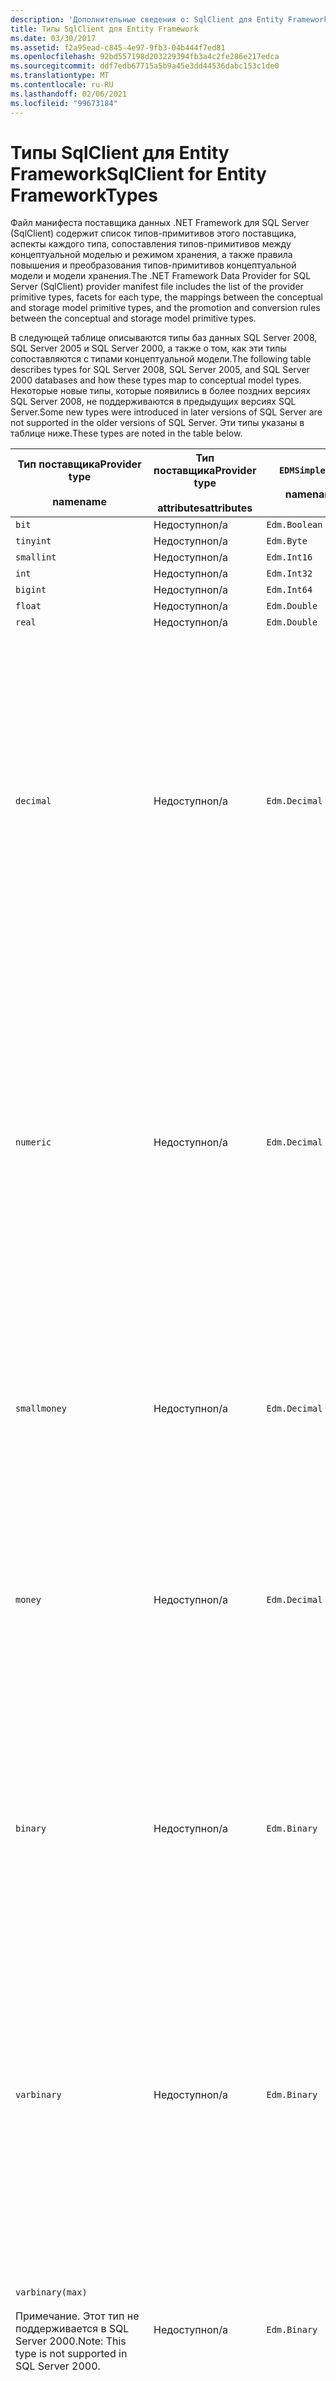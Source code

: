 ```yaml
---
description: 'Дополнительные сведения о: SqlClient для Entity Framework'
title: Типы SqlClient для Entity Framework
ms.date: 03/30/2017
ms.assetid: f2a95ead-c845-4e97-9fb3-04b444f7ed81
ms.openlocfilehash: 92bd557198d203229394fb3a4c2fe286e217edca
ms.sourcegitcommit: ddf7edb67715a5b9a45e3dd44536dabc153c1de0
ms.translationtype: MT
ms.contentlocale: ru-RU
ms.lasthandoff: 02/06/2021
ms.locfileid: "99673184"
---
```

# <a name="sqlclient-for-entity-frameworktypes"></a><span data-ttu-id="4adfe-103">Типы SqlClient для Entity Framework</span><span class="sxs-lookup"><span data-stu-id="4adfe-103">SqlClient for Entity FrameworkTypes</span></span>

<span data-ttu-id="4adfe-104">Файл манифеста поставщика данных .NET Framework для SQL Server (SqlClient) содержит список типов-примитивов этого поставщика, аспекты каждого типа, сопоставления типов-примитивов между концептуальной моделью и режимом хранения, а также правила повышения и преобразования типов-примитивов концептуальной модели и модели хранения.</span><span class="sxs-lookup"><span data-stu-id="4adfe-104">The .NET Framework Data Provider for SQL Server (SqlClient) provider manifest file includes the list of the provider primitive types, facets for each type, the mappings between the conceptual and storage model primitive types, and the promotion and conversion rules between the conceptual and storage model primitive types.</span></span>  
  
 <span data-ttu-id="4adfe-105">В следующей таблице описываются типы баз данных SQL Server 2008, SQL Server 2005 и SQL Server 2000, а также о том, как эти типы сопоставляются с типами концептуальной модели.</span><span class="sxs-lookup"><span data-stu-id="4adfe-105">The following table describes types for SQL Server 2008, SQL Server 2005, and SQL Server 2000 databases and how these types map to conceptual model types.</span></span> <span data-ttu-id="4adfe-106">Некоторые новые типы, которые появились в более поздних версиях SQL Server 2008, не поддерживаются в предыдущих версиях SQL Server.</span><span class="sxs-lookup"><span data-stu-id="4adfe-106">Some new types were introduced in later versions of SQL Server are not supported in the older versions of SQL Server.</span></span> <span data-ttu-id="4adfe-107">Эти типы указаны в таблице ниже.</span><span class="sxs-lookup"><span data-stu-id="4adfe-107">These types are noted in the table below.</span></span>  
  
|<span data-ttu-id="4adfe-108">Тип поставщика</span><span class="sxs-lookup"><span data-stu-id="4adfe-108">Provider type</span></span><br /><br /> <span data-ttu-id="4adfe-109">name</span><span class="sxs-lookup"><span data-stu-id="4adfe-109">name</span></span>|<span data-ttu-id="4adfe-110">Тип поставщика</span><span class="sxs-lookup"><span data-stu-id="4adfe-110">Provider type</span></span><br /><br /> <span data-ttu-id="4adfe-111">attributes</span><span class="sxs-lookup"><span data-stu-id="4adfe-111">attributes</span></span>|`EDMSimpleType`<br /><br /> <span data-ttu-id="4adfe-112">name</span><span class="sxs-lookup"><span data-stu-id="4adfe-112">name</span></span>|<span data-ttu-id="4adfe-113">Аспекты</span><span class="sxs-lookup"><span data-stu-id="4adfe-113">Facets</span></span>|  
|----------------------------|----------------------------------|------------------------------|------------|  
|`bit`|<span data-ttu-id="4adfe-114">Недоступно</span><span class="sxs-lookup"><span data-stu-id="4adfe-114">n/a</span></span>|`Edm.Boolean`|<span data-ttu-id="4adfe-115">Недоступно</span><span class="sxs-lookup"><span data-stu-id="4adfe-115">n/a</span></span>|  
|`tinyint`|<span data-ttu-id="4adfe-116">Недоступно</span><span class="sxs-lookup"><span data-stu-id="4adfe-116">n/a</span></span>|`Edm.Byte`|<span data-ttu-id="4adfe-117">Недоступно</span><span class="sxs-lookup"><span data-stu-id="4adfe-117">n/a</span></span>|  
|`smallint`|<span data-ttu-id="4adfe-118">Недоступно</span><span class="sxs-lookup"><span data-stu-id="4adfe-118">n/a</span></span>|`Edm.Int16`|<span data-ttu-id="4adfe-119">Недоступно</span><span class="sxs-lookup"><span data-stu-id="4adfe-119">n/a</span></span>|  
|`int`|<span data-ttu-id="4adfe-120">Недоступно</span><span class="sxs-lookup"><span data-stu-id="4adfe-120">n/a</span></span>|`Edm.Int32`|<span data-ttu-id="4adfe-121">Недоступно</span><span class="sxs-lookup"><span data-stu-id="4adfe-121">n/a</span></span>|  
|`bigint`|<span data-ttu-id="4adfe-122">Недоступно</span><span class="sxs-lookup"><span data-stu-id="4adfe-122">n/a</span></span>|`Edm.Int64`|<span data-ttu-id="4adfe-123">Недоступно</span><span class="sxs-lookup"><span data-stu-id="4adfe-123">n/a</span></span>|  
|`float`|<span data-ttu-id="4adfe-124">Недоступно</span><span class="sxs-lookup"><span data-stu-id="4adfe-124">n/a</span></span>|`Edm.Double`|<span data-ttu-id="4adfe-125">Недоступно</span><span class="sxs-lookup"><span data-stu-id="4adfe-125">n/a</span></span>|  
|`real`|<span data-ttu-id="4adfe-126">Недоступно</span><span class="sxs-lookup"><span data-stu-id="4adfe-126">n/a</span></span>|`Edm.Double`|<span data-ttu-id="4adfe-127">Недоступно</span><span class="sxs-lookup"><span data-stu-id="4adfe-127">n/a</span></span>|  
|`decimal`|<span data-ttu-id="4adfe-128">Недоступно</span><span class="sxs-lookup"><span data-stu-id="4adfe-128">n/a</span></span>|`Edm.Decimal`|<span data-ttu-id="4adfe-129">Обеспечивают</span><span class="sxs-lookup"><span data-stu-id="4adfe-129">Precision:</span></span><br /><br /> <span data-ttu-id="4adfe-130">— Минимум: 1</span><span class="sxs-lookup"><span data-stu-id="4adfe-130">- Minimum: 1</span></span><br /><br /> <span data-ttu-id="4adfe-131">— Максимум: 38</span><span class="sxs-lookup"><span data-stu-id="4adfe-131">- Maximum: 38</span></span><br /><br /> <span data-ttu-id="4adfe-132">-По умолчанию: 18</span><span class="sxs-lookup"><span data-stu-id="4adfe-132">- Default: 18</span></span><br /><br /> <span data-ttu-id="4adfe-133">-Constant: false</span><span class="sxs-lookup"><span data-stu-id="4adfe-133">- Constant: False</span></span><br /><br /> <span data-ttu-id="4adfe-134">Масштаб</span><span class="sxs-lookup"><span data-stu-id="4adfe-134">Scale:</span></span><br /><br /> <span data-ttu-id="4adfe-135">— Минимум: 0</span><span class="sxs-lookup"><span data-stu-id="4adfe-135">- Minimum: 0</span></span><br /><br /> <span data-ttu-id="4adfe-136">— Максимум: 38</span><span class="sxs-lookup"><span data-stu-id="4adfe-136">- Maximum: 38</span></span><br /><br /> <span data-ttu-id="4adfe-137">-По умолчанию: 0</span><span class="sxs-lookup"><span data-stu-id="4adfe-137">- Default: 0</span></span><br /><br /> <span data-ttu-id="4adfe-138">-Constant: false</span><span class="sxs-lookup"><span data-stu-id="4adfe-138">- Constant: False</span></span>|  
|`numeric`|<span data-ttu-id="4adfe-139">Недоступно</span><span class="sxs-lookup"><span data-stu-id="4adfe-139">n/a</span></span>|`Edm.Decimal`|<span data-ttu-id="4adfe-140">Обеспечивают</span><span class="sxs-lookup"><span data-stu-id="4adfe-140">Precision:</span></span><br /><br /> <span data-ttu-id="4adfe-141">— Минимум: 1</span><span class="sxs-lookup"><span data-stu-id="4adfe-141">- Minimum: 1</span></span><br /><br /> <span data-ttu-id="4adfe-142">— Максимум: 38</span><span class="sxs-lookup"><span data-stu-id="4adfe-142">- Maximum: 38</span></span><br /><br /> <span data-ttu-id="4adfe-143">-По умолчанию: 18</span><span class="sxs-lookup"><span data-stu-id="4adfe-143">- Default: 18</span></span><br /><br /> <span data-ttu-id="4adfe-144">-Constant: false</span><span class="sxs-lookup"><span data-stu-id="4adfe-144">- Constant: False</span></span><br /><br /> <span data-ttu-id="4adfe-145">Масштаб</span><span class="sxs-lookup"><span data-stu-id="4adfe-145">Scale:</span></span><br /><br /> <span data-ttu-id="4adfe-146">— Минимум: 0</span><span class="sxs-lookup"><span data-stu-id="4adfe-146">- Minimum: 0</span></span><br /><br /> <span data-ttu-id="4adfe-147">— Максимум: 38</span><span class="sxs-lookup"><span data-stu-id="4adfe-147">- Maximum: 38</span></span><br /><br /> <span data-ttu-id="4adfe-148">-По умолчанию: 0</span><span class="sxs-lookup"><span data-stu-id="4adfe-148">- Default: 0</span></span><br /><br /> <span data-ttu-id="4adfe-149">-Constant: false</span><span class="sxs-lookup"><span data-stu-id="4adfe-149">- Constant: False</span></span>|  
|`smallmoney`|<span data-ttu-id="4adfe-150">Недоступно</span><span class="sxs-lookup"><span data-stu-id="4adfe-150">n/a</span></span>|`Edm.Decimal`|<span data-ttu-id="4adfe-151">Обеспечивают</span><span class="sxs-lookup"><span data-stu-id="4adfe-151">Precision:</span></span><br /><br /> <span data-ttu-id="4adfe-152">-По умолчанию: 10</span><span class="sxs-lookup"><span data-stu-id="4adfe-152">- Default: 10</span></span><br /><br /> <span data-ttu-id="4adfe-153">-Constant: true</span><span class="sxs-lookup"><span data-stu-id="4adfe-153">- Constant: True</span></span><br /><br /> <span data-ttu-id="4adfe-154">Масштаб</span><span class="sxs-lookup"><span data-stu-id="4adfe-154">Scale:</span></span><br /><br /> <span data-ttu-id="4adfe-155">-По умолчанию: 4</span><span class="sxs-lookup"><span data-stu-id="4adfe-155">- Default: 4</span></span><br /><br /> <span data-ttu-id="4adfe-156">-Constant: true</span><span class="sxs-lookup"><span data-stu-id="4adfe-156">- Constant: True</span></span>|  
|`money`|<span data-ttu-id="4adfe-157">Недоступно</span><span class="sxs-lookup"><span data-stu-id="4adfe-157">n/a</span></span>|`Edm.Decimal`|<span data-ttu-id="4adfe-158">Обеспечивают</span><span class="sxs-lookup"><span data-stu-id="4adfe-158">Precision:</span></span><br /><br /> <span data-ttu-id="4adfe-159">-По умолчанию: 19</span><span class="sxs-lookup"><span data-stu-id="4adfe-159">- Default: 19</span></span><br /><br /> <span data-ttu-id="4adfe-160">-Constant: true</span><span class="sxs-lookup"><span data-stu-id="4adfe-160">- Constant: True</span></span><br /><br /> <span data-ttu-id="4adfe-161">Масштаб</span><span class="sxs-lookup"><span data-stu-id="4adfe-161">Scale:</span></span><br /><br /> <span data-ttu-id="4adfe-162">-По умолчанию: 4</span><span class="sxs-lookup"><span data-stu-id="4adfe-162">- Default: 4</span></span><br /><br /> <span data-ttu-id="4adfe-163">-Constant: true</span><span class="sxs-lookup"><span data-stu-id="4adfe-163">- Constant: True</span></span>|  
|`binary`|<span data-ttu-id="4adfe-164">Недоступно</span><span class="sxs-lookup"><span data-stu-id="4adfe-164">n/a</span></span>|`Edm.Binary`|<span data-ttu-id="4adfe-165">MaxLength</span><span class="sxs-lookup"><span data-stu-id="4adfe-165">MaxLength:</span></span><br /><br /> <span data-ttu-id="4adfe-166">— Минимум: 1</span><span class="sxs-lookup"><span data-stu-id="4adfe-166">- Minimum: 1</span></span><br /><br /> <span data-ttu-id="4adfe-167">— Максимум: 8000</span><span class="sxs-lookup"><span data-stu-id="4adfe-167">- Maximum: 8000</span></span><br /><br /> <span data-ttu-id="4adfe-168">-По умолчанию: 8000</span><span class="sxs-lookup"><span data-stu-id="4adfe-168">- Default: 8000</span></span><br /><br /> <span data-ttu-id="4adfe-169">-Constant: false</span><span class="sxs-lookup"><span data-stu-id="4adfe-169">- Constant: False</span></span><br /><br /> <span data-ttu-id="4adfe-170">FixedLength</span><span class="sxs-lookup"><span data-stu-id="4adfe-170">FixedLength:</span></span><br /><br /> <span data-ttu-id="4adfe-171">-По умолчанию: true</span><span class="sxs-lookup"><span data-stu-id="4adfe-171">- Default: True</span></span><br /><br /> <span data-ttu-id="4adfe-172">-Constant: true</span><span class="sxs-lookup"><span data-stu-id="4adfe-172">- Constant: True</span></span>|  
|`varbinary`|<span data-ttu-id="4adfe-173">Недоступно</span><span class="sxs-lookup"><span data-stu-id="4adfe-173">n/a</span></span>|`Edm.Binary`|<span data-ttu-id="4adfe-174">MaxLength</span><span class="sxs-lookup"><span data-stu-id="4adfe-174">MaxLength:</span></span><br /><br /> <span data-ttu-id="4adfe-175">— Минимум: 1</span><span class="sxs-lookup"><span data-stu-id="4adfe-175">- Minimum: 1</span></span><br /><br /> <span data-ttu-id="4adfe-176">— Максимум: 8000</span><span class="sxs-lookup"><span data-stu-id="4adfe-176">- Maximum: 8000</span></span><br /><br /> <span data-ttu-id="4adfe-177">-По умолчанию: 8000</span><span class="sxs-lookup"><span data-stu-id="4adfe-177">- Default: 8000</span></span><br /><br /> <span data-ttu-id="4adfe-178">-Constant: false</span><span class="sxs-lookup"><span data-stu-id="4adfe-178">- Constant: False</span></span><br /><br /> <span data-ttu-id="4adfe-179">FixedLength</span><span class="sxs-lookup"><span data-stu-id="4adfe-179">FixedLength:</span></span><br /><br /> <span data-ttu-id="4adfe-180">-По умолчанию: false</span><span class="sxs-lookup"><span data-stu-id="4adfe-180">- Default: False</span></span><br /><br /> <span data-ttu-id="4adfe-181">-Constant: true</span><span class="sxs-lookup"><span data-stu-id="4adfe-181">- Constant: True</span></span>|  
|`varbinary(max)`<br /><br /> <span data-ttu-id="4adfe-182">Примечание. Этот тип не поддерживается в SQL Server 2000.</span><span class="sxs-lookup"><span data-stu-id="4adfe-182">Note: This type is not supported in SQL Server 2000.</span></span>|<span data-ttu-id="4adfe-183">Недоступно</span><span class="sxs-lookup"><span data-stu-id="4adfe-183">n/a</span></span>|`Edm.Binary`|<span data-ttu-id="4adfe-184">MaxLength</span><span class="sxs-lookup"><span data-stu-id="4adfe-184">MaxLength:</span></span><br /><br /> <span data-ttu-id="4adfe-185">-По умолчанию: 214748364780</span><span class="sxs-lookup"><span data-stu-id="4adfe-185">- Default: 214748364780</span></span><br /><br /> <span data-ttu-id="4adfe-186">-Constant: true</span><span class="sxs-lookup"><span data-stu-id="4adfe-186">- Constant: True</span></span><br /><br /> <span data-ttu-id="4adfe-187">FixedLength</span><span class="sxs-lookup"><span data-stu-id="4adfe-187">FixedLength:</span></span><br /><br /> <span data-ttu-id="4adfe-188">-По умолчанию: false</span><span class="sxs-lookup"><span data-stu-id="4adfe-188">- Default: False</span></span><br /><br /> <span data-ttu-id="4adfe-189">-Constant: true</span><span class="sxs-lookup"><span data-stu-id="4adfe-189">- Constant: True</span></span>|  
|`image`|<span data-ttu-id="4adfe-190">Недоступно</span><span class="sxs-lookup"><span data-stu-id="4adfe-190">n/a</span></span>|`Edm.Binary`|<span data-ttu-id="4adfe-191">MaxLength</span><span class="sxs-lookup"><span data-stu-id="4adfe-191">MaxLength:</span></span><br /><br /> <span data-ttu-id="4adfe-192">-По умолчанию: 2147483647</span><span class="sxs-lookup"><span data-stu-id="4adfe-192">- Default: 2147483647</span></span><br /><br /> <span data-ttu-id="4adfe-193">-Constant: true</span><span class="sxs-lookup"><span data-stu-id="4adfe-193">- Constant: True</span></span><br /><br /> <span data-ttu-id="4adfe-194">FixedLength</span><span class="sxs-lookup"><span data-stu-id="4adfe-194">FixedLength:</span></span><br /><br /> <span data-ttu-id="4adfe-195">-По умолчанию: false</span><span class="sxs-lookup"><span data-stu-id="4adfe-195">- Default: False</span></span><br /><br /> <span data-ttu-id="4adfe-196">-Constant: true</span><span class="sxs-lookup"><span data-stu-id="4adfe-196">- Constant: True</span></span>|  
|`timestamp`|<span data-ttu-id="4adfe-197">Недоступно</span><span class="sxs-lookup"><span data-stu-id="4adfe-197">n/a</span></span>|`Edm.Binary`|<span data-ttu-id="4adfe-198">MaxLength</span><span class="sxs-lookup"><span data-stu-id="4adfe-198">MaxLength:</span></span><br /><br /> <span data-ttu-id="4adfe-199">-По умолчанию: 8</span><span class="sxs-lookup"><span data-stu-id="4adfe-199">- Default: 8</span></span><br /><br /> <span data-ttu-id="4adfe-200">-Constant: true</span><span class="sxs-lookup"><span data-stu-id="4adfe-200">- Constant: True</span></span><br /><br /> <span data-ttu-id="4adfe-201">FixedLength</span><span class="sxs-lookup"><span data-stu-id="4adfe-201">FixedLength:</span></span><br /><br /> <span data-ttu-id="4adfe-202">-По умолчанию: true</span><span class="sxs-lookup"><span data-stu-id="4adfe-202">- Default: True</span></span><br /><br /> <span data-ttu-id="4adfe-203">-Constant: true</span><span class="sxs-lookup"><span data-stu-id="4adfe-203">- Constant: True</span></span>|  
|`rowversion`|<span data-ttu-id="4adfe-204">Недоступно</span><span class="sxs-lookup"><span data-stu-id="4adfe-204">n/a</span></span>|`Edm.Binary`|<span data-ttu-id="4adfe-205">MaxLength</span><span class="sxs-lookup"><span data-stu-id="4adfe-205">MaxLength:</span></span><br /><br /> <span data-ttu-id="4adfe-206">-По умолчанию: 8</span><span class="sxs-lookup"><span data-stu-id="4adfe-206">- Default: 8</span></span><br /><br /> <span data-ttu-id="4adfe-207">-Constant: true</span><span class="sxs-lookup"><span data-stu-id="4adfe-207">- Constant: True</span></span><br /><br /> <span data-ttu-id="4adfe-208">FixedLength</span><span class="sxs-lookup"><span data-stu-id="4adfe-208">FixedLength:</span></span><br /><br /> <span data-ttu-id="4adfe-209">-По умолчанию: true</span><span class="sxs-lookup"><span data-stu-id="4adfe-209">- Default: True</span></span><br /><br /> <span data-ttu-id="4adfe-210">-Constant: true</span><span class="sxs-lookup"><span data-stu-id="4adfe-210">- Constant: True</span></span>|  
|`smalldatetime`|<span data-ttu-id="4adfe-211">Недоступно</span><span class="sxs-lookup"><span data-stu-id="4adfe-211">n/a</span></span>|`Edm.DateTime`|<span data-ttu-id="4adfe-212">Обеспечивают</span><span class="sxs-lookup"><span data-stu-id="4adfe-212">Precision:</span></span><br /><br /> <span data-ttu-id="4adfe-213">-По умолчанию: 0</span><span class="sxs-lookup"><span data-stu-id="4adfe-213">- Default: 0</span></span><br /><br /> <span data-ttu-id="4adfe-214">-Constant: true</span><span class="sxs-lookup"><span data-stu-id="4adfe-214">- Constant: True</span></span>|  
|`datetime`|<span data-ttu-id="4adfe-215">Недоступно</span><span class="sxs-lookup"><span data-stu-id="4adfe-215">n/a</span></span>|`Edm.DateTime`|<span data-ttu-id="4adfe-216">Обеспечивают</span><span class="sxs-lookup"><span data-stu-id="4adfe-216">Precision:</span></span><br /><br /> <span data-ttu-id="4adfe-217">-По умолчанию: 3</span><span class="sxs-lookup"><span data-stu-id="4adfe-217">- Default: 3</span></span><br /><br /> <span data-ttu-id="4adfe-218">-Constant: true</span><span class="sxs-lookup"><span data-stu-id="4adfe-218">- Constant: True</span></span>|  
|`date`<br /><br /> <span data-ttu-id="4adfe-219">Примечание. Этот тип не поддерживается в SQL Server 2005 и SQL Server 2000.</span><span class="sxs-lookup"><span data-stu-id="4adfe-219">Note: This type is not supported in SQL Server 2005 and SQL Server 2000.</span></span>|<span data-ttu-id="4adfe-220">Недоступно</span><span class="sxs-lookup"><span data-stu-id="4adfe-220">n/a</span></span>|`Edm.DateTime`|<span data-ttu-id="4adfe-221">Обеспечивают</span><span class="sxs-lookup"><span data-stu-id="4adfe-221">Precision:</span></span><br /><br /> <span data-ttu-id="4adfe-222">-По умолчанию: 0</span><span class="sxs-lookup"><span data-stu-id="4adfe-222">- Default: 0</span></span><br /><br /> <span data-ttu-id="4adfe-223">-Constant: false</span><span class="sxs-lookup"><span data-stu-id="4adfe-223">- Constant: False</span></span>|  
|`time`<br /><br /> <span data-ttu-id="4adfe-224">Примечание. Этот тип не поддерживается в SQL Server 2005 и SQL Server 2000.</span><span class="sxs-lookup"><span data-stu-id="4adfe-224">Note: This type is not supported in SQL Server 2005 and SQL Server 2000.</span></span>|<span data-ttu-id="4adfe-225">Недоступно</span><span class="sxs-lookup"><span data-stu-id="4adfe-225">n/a</span></span>|`Edm.Time`|<span data-ttu-id="4adfe-226">Обеспечивают</span><span class="sxs-lookup"><span data-stu-id="4adfe-226">Precision:</span></span><br /><br /> <span data-ttu-id="4adfe-227">-По умолчанию: 7</span><span class="sxs-lookup"><span data-stu-id="4adfe-227">- Default: 7</span></span><br /><br /> <span data-ttu-id="4adfe-228">-Constant: false</span><span class="sxs-lookup"><span data-stu-id="4adfe-228">- Constant: False</span></span>|  
|`datetime2`<br /><br /> <span data-ttu-id="4adfe-229">Примечание. Этот тип не поддерживается в SQL Server 2005 и SQL Server 2000.</span><span class="sxs-lookup"><span data-stu-id="4adfe-229">Note: This type is not supported in SQL Server 2005 and SQL Server 2000.</span></span>|<span data-ttu-id="4adfe-230">Недоступно</span><span class="sxs-lookup"><span data-stu-id="4adfe-230">n/a</span></span>|`Edm.DateTime`|<span data-ttu-id="4adfe-231">Обеспечивают</span><span class="sxs-lookup"><span data-stu-id="4adfe-231">Precision:</span></span><br /><br /> <span data-ttu-id="4adfe-232">-По умолчанию: 7</span><span class="sxs-lookup"><span data-stu-id="4adfe-232">- Default: 7</span></span><br /><br /> <span data-ttu-id="4adfe-233">-Constant: false</span><span class="sxs-lookup"><span data-stu-id="4adfe-233">- Constant: False</span></span>|  
|`datetimeoffset`<br /><br /> <span data-ttu-id="4adfe-234">Примечание. Этот тип не поддерживается в SQL Server 2005 и SQL Server 2000.</span><span class="sxs-lookup"><span data-stu-id="4adfe-234">Note: This type is not supported in SQL Server 2005 and SQL Server 2000.</span></span>|<span data-ttu-id="4adfe-235">Недоступно</span><span class="sxs-lookup"><span data-stu-id="4adfe-235">n/a</span></span>|`Edm.DateTimeOffset`|<span data-ttu-id="4adfe-236">Обеспечивают</span><span class="sxs-lookup"><span data-stu-id="4adfe-236">Precision:</span></span><br /><br /> <span data-ttu-id="4adfe-237">-По умолчанию: 7</span><span class="sxs-lookup"><span data-stu-id="4adfe-237">- Default: 7</span></span><br /><br /> <span data-ttu-id="4adfe-238">-Constant: false</span><span class="sxs-lookup"><span data-stu-id="4adfe-238">- Constant: False</span></span>|  
|`nvarchar`<br /><br /> <span data-ttu-id="4adfe-239">Примечание. Этот тип не поддерживается в SQL Server 2000.</span><span class="sxs-lookup"><span data-stu-id="4adfe-239">Note: This type is not supported in SQL Server 2000.</span></span>|<span data-ttu-id="4adfe-240">Недоступно</span><span class="sxs-lookup"><span data-stu-id="4adfe-240">n/a</span></span>|`Edm.String`|<span data-ttu-id="4adfe-241">MaxLength</span><span class="sxs-lookup"><span data-stu-id="4adfe-241">MaxLength:</span></span><br /><br /> <span data-ttu-id="4adfe-242">— Минимум: 1</span><span class="sxs-lookup"><span data-stu-id="4adfe-242">- Minimum: 1</span></span><br /><br /> <span data-ttu-id="4adfe-243">— Максимум: 4000</span><span class="sxs-lookup"><span data-stu-id="4adfe-243">- Maximum: 4000</span></span><br /><br /> <span data-ttu-id="4adfe-244">-По умолчанию: 4000</span><span class="sxs-lookup"><span data-stu-id="4adfe-244">- Default: 4000</span></span><br /><br /> <span data-ttu-id="4adfe-245">-Constant: false</span><span class="sxs-lookup"><span data-stu-id="4adfe-245">- Constant: False</span></span><br /><br /> <span data-ttu-id="4adfe-246">Юникод:</span><span class="sxs-lookup"><span data-stu-id="4adfe-246">Unicode:</span></span><br /><br /> <span data-ttu-id="4adfe-247">-По умолчанию: true</span><span class="sxs-lookup"><span data-stu-id="4adfe-247">- Default: True</span></span><br /><br /> <span data-ttu-id="4adfe-248">-Constant: true</span><span class="sxs-lookup"><span data-stu-id="4adfe-248">- Constant: True</span></span><br /><br /> <span data-ttu-id="4adfe-249">FixedLength</span><span class="sxs-lookup"><span data-stu-id="4adfe-249">FixedLength:</span></span><br /><br /> <span data-ttu-id="4adfe-250">-По умолчанию: false</span><span class="sxs-lookup"><span data-stu-id="4adfe-250">- Default: False</span></span><br /><br /> <span data-ttu-id="4adfe-251">-Constant: true</span><span class="sxs-lookup"><span data-stu-id="4adfe-251">- Constant: True</span></span>|  
|`varchar`<br /><br /> <span data-ttu-id="4adfe-252">Примечание. Этот тип не поддерживается в SQL Server 2000.</span><span class="sxs-lookup"><span data-stu-id="4adfe-252">Note: This type is not supported in SQL Server 2000.</span></span>|<span data-ttu-id="4adfe-253">Недоступно</span><span class="sxs-lookup"><span data-stu-id="4adfe-253">n/a</span></span>|`Edm.String`|<span data-ttu-id="4adfe-254">MaxLength</span><span class="sxs-lookup"><span data-stu-id="4adfe-254">MaxLength:</span></span><br /><br /> <span data-ttu-id="4adfe-255">— Минимум: 1</span><span class="sxs-lookup"><span data-stu-id="4adfe-255">- Minimum: 1</span></span><br /><br /> <span data-ttu-id="4adfe-256">— Максимум: 8000</span><span class="sxs-lookup"><span data-stu-id="4adfe-256">- Maximum: 8000</span></span><br /><br /> <span data-ttu-id="4adfe-257">-По умолчанию: 8000</span><span class="sxs-lookup"><span data-stu-id="4adfe-257">- Default: 8000</span></span><br /><br /> <span data-ttu-id="4adfe-258">-Constant: false</span><span class="sxs-lookup"><span data-stu-id="4adfe-258">- Constant: False</span></span><br /><br /> <span data-ttu-id="4adfe-259">Юникод:</span><span class="sxs-lookup"><span data-stu-id="4adfe-259">Unicode:</span></span><br /><br /> <span data-ttu-id="4adfe-260">-По умолчанию: false</span><span class="sxs-lookup"><span data-stu-id="4adfe-260">- Default: False</span></span><br /><br /> <span data-ttu-id="4adfe-261">-Constant: true</span><span class="sxs-lookup"><span data-stu-id="4adfe-261">- Constant: True</span></span><br /><br /> <span data-ttu-id="4adfe-262">FixedLength</span><span class="sxs-lookup"><span data-stu-id="4adfe-262">FixedLength:</span></span><br /><br /> <span data-ttu-id="4adfe-263">-По умолчанию: false</span><span class="sxs-lookup"><span data-stu-id="4adfe-263">- Default: False</span></span><br /><br /> <span data-ttu-id="4adfe-264">-Constant: true</span><span class="sxs-lookup"><span data-stu-id="4adfe-264">- Constant: True</span></span>|  
|`char`|<span data-ttu-id="4adfe-265">Недоступно</span><span class="sxs-lookup"><span data-stu-id="4adfe-265">n/a</span></span>|`Edm.String`|<span data-ttu-id="4adfe-266">MaxLength</span><span class="sxs-lookup"><span data-stu-id="4adfe-266">MaxLength:</span></span><br /><br /> <span data-ttu-id="4adfe-267">— Минимум: 1</span><span class="sxs-lookup"><span data-stu-id="4adfe-267">- Minimum: 1</span></span><br /><br /> <span data-ttu-id="4adfe-268">— Максимум: 8000</span><span class="sxs-lookup"><span data-stu-id="4adfe-268">- Maximum: 8000</span></span><br /><br /> <span data-ttu-id="4adfe-269">-По умолчанию: 8000</span><span class="sxs-lookup"><span data-stu-id="4adfe-269">- Default: 8000</span></span><br /><br /> <span data-ttu-id="4adfe-270">-Constant: false</span><span class="sxs-lookup"><span data-stu-id="4adfe-270">- Constant: False</span></span><br /><br /> <span data-ttu-id="4adfe-271">Юникод:</span><span class="sxs-lookup"><span data-stu-id="4adfe-271">Unicode:</span></span><br /><br /> <span data-ttu-id="4adfe-272">-По умолчанию: false</span><span class="sxs-lookup"><span data-stu-id="4adfe-272">- Default: False</span></span><br /><br /> <span data-ttu-id="4adfe-273">-Constant: true</span><span class="sxs-lookup"><span data-stu-id="4adfe-273">- Constant: True</span></span><br /><br /> <span data-ttu-id="4adfe-274">FixedLength</span><span class="sxs-lookup"><span data-stu-id="4adfe-274">FixedLength:</span></span><br /><br /> <span data-ttu-id="4adfe-275">-По умолчанию: true</span><span class="sxs-lookup"><span data-stu-id="4adfe-275">- Default: True</span></span><br /><br /> <span data-ttu-id="4adfe-276">-Constant: true</span><span class="sxs-lookup"><span data-stu-id="4adfe-276">- Constant: True</span></span>|  
|`nchar`|<span data-ttu-id="4adfe-277">Недоступно</span><span class="sxs-lookup"><span data-stu-id="4adfe-277">n/a</span></span>|`Edm.String`|<span data-ttu-id="4adfe-278">MaxLength</span><span class="sxs-lookup"><span data-stu-id="4adfe-278">MaxLength:</span></span><br /><br /> <span data-ttu-id="4adfe-279">— Минимум: 1</span><span class="sxs-lookup"><span data-stu-id="4adfe-279">- Minimum: 1</span></span><br /><br /> <span data-ttu-id="4adfe-280">— Максимум: 4000</span><span class="sxs-lookup"><span data-stu-id="4adfe-280">- Maximum: 4000</span></span><br /><br /> <span data-ttu-id="4adfe-281">-По умолчанию: 4000</span><span class="sxs-lookup"><span data-stu-id="4adfe-281">- Default: 4000</span></span><br /><br /> <span data-ttu-id="4adfe-282">-Constant: false</span><span class="sxs-lookup"><span data-stu-id="4adfe-282">- Constant: False</span></span><br /><br /> <span data-ttu-id="4adfe-283">Юникод:</span><span class="sxs-lookup"><span data-stu-id="4adfe-283">Unicode:</span></span><br /><br /> <span data-ttu-id="4adfe-284">-По умолчанию: true</span><span class="sxs-lookup"><span data-stu-id="4adfe-284">- Default: True</span></span><br /><br /> <span data-ttu-id="4adfe-285">-Constant: true</span><span class="sxs-lookup"><span data-stu-id="4adfe-285">- Constant: True</span></span><br /><br /> <span data-ttu-id="4adfe-286">FixedLength</span><span class="sxs-lookup"><span data-stu-id="4adfe-286">FixedLength:</span></span><br /><br /> <span data-ttu-id="4adfe-287">-По умолчанию: true</span><span class="sxs-lookup"><span data-stu-id="4adfe-287">- Default: True</span></span><br /><br /> <span data-ttu-id="4adfe-288">-Constant: true</span><span class="sxs-lookup"><span data-stu-id="4adfe-288">- Constant: True</span></span>|  
|<span data-ttu-id="4adfe-289">`varchar`(`max`)</span><span class="sxs-lookup"><span data-stu-id="4adfe-289">`varchar`(`max`)</span></span>|<span data-ttu-id="4adfe-290">Недоступно</span><span class="sxs-lookup"><span data-stu-id="4adfe-290">n/a</span></span>|`Edm.String`|<span data-ttu-id="4adfe-291">MaxLength</span><span class="sxs-lookup"><span data-stu-id="4adfe-291">MaxLength:</span></span><br /><br /> <span data-ttu-id="4adfe-292">-По умолчанию: 2147483647</span><span class="sxs-lookup"><span data-stu-id="4adfe-292">- Default: 2147483647</span></span><br /><br /> <span data-ttu-id="4adfe-293">-Constant: true</span><span class="sxs-lookup"><span data-stu-id="4adfe-293">- Constant: True</span></span><br /><br /> <span data-ttu-id="4adfe-294">Юникод:</span><span class="sxs-lookup"><span data-stu-id="4adfe-294">Unicode:</span></span><br /><br /> <span data-ttu-id="4adfe-295">-По умолчанию: false</span><span class="sxs-lookup"><span data-stu-id="4adfe-295">- Default: False</span></span><br /><br /> <span data-ttu-id="4adfe-296">-Constant: true</span><span class="sxs-lookup"><span data-stu-id="4adfe-296">- Constant: True</span></span><br /><br /> <span data-ttu-id="4adfe-297">FixedLength</span><span class="sxs-lookup"><span data-stu-id="4adfe-297">FixedLength:</span></span><br /><br /> <span data-ttu-id="4adfe-298">-По умолчанию: false</span><span class="sxs-lookup"><span data-stu-id="4adfe-298">- Default: False</span></span><br /><br /> <span data-ttu-id="4adfe-299">-Constant: true</span><span class="sxs-lookup"><span data-stu-id="4adfe-299">- Constant: True</span></span>|  
|<span data-ttu-id="4adfe-300">`nvarchar`(`max`)</span><span class="sxs-lookup"><span data-stu-id="4adfe-300">`nvarchar`(`max`)</span></span>|<span data-ttu-id="4adfe-301">Недоступно</span><span class="sxs-lookup"><span data-stu-id="4adfe-301">n/a</span></span>|`Edm.String`|<span data-ttu-id="4adfe-302">MaxLength</span><span class="sxs-lookup"><span data-stu-id="4adfe-302">MaxLength:</span></span><br /><br /> <span data-ttu-id="4adfe-303">-По умолчанию: 1073741823</span><span class="sxs-lookup"><span data-stu-id="4adfe-303">- Default: 1073741823</span></span><br /><br /> <span data-ttu-id="4adfe-304">-Constant: true</span><span class="sxs-lookup"><span data-stu-id="4adfe-304">- Constant: True</span></span><br /><br /> <span data-ttu-id="4adfe-305">Юникод:</span><span class="sxs-lookup"><span data-stu-id="4adfe-305">Unicode:</span></span><br /><br /> <span data-ttu-id="4adfe-306">-По умолчанию: true</span><span class="sxs-lookup"><span data-stu-id="4adfe-306">- Default: True</span></span><br /><br /> <span data-ttu-id="4adfe-307">-Constant: true</span><span class="sxs-lookup"><span data-stu-id="4adfe-307">- Constant: True</span></span><br /><br /> <span data-ttu-id="4adfe-308">FixedLength</span><span class="sxs-lookup"><span data-stu-id="4adfe-308">FixedLength:</span></span><br /><br /> <span data-ttu-id="4adfe-309">-По умолчанию: false</span><span class="sxs-lookup"><span data-stu-id="4adfe-309">- Default: False</span></span><br /><br /> <span data-ttu-id="4adfe-310">-Constant: true</span><span class="sxs-lookup"><span data-stu-id="4adfe-310">- Constant: True</span></span>|  
|`ntext`|<span data-ttu-id="4adfe-311">Равное сравнимое: false</span><span class="sxs-lookup"><span data-stu-id="4adfe-311">Equal comparable: False</span></span><br /><br /> <span data-ttu-id="4adfe-312">Сравниваемые порядок: false</span><span class="sxs-lookup"><span data-stu-id="4adfe-312">Order comparable: False</span></span>|`Edm.String`|<span data-ttu-id="4adfe-313">MaxLength</span><span class="sxs-lookup"><span data-stu-id="4adfe-313">MaxLength:</span></span><br /><br /> <span data-ttu-id="4adfe-314">-По умолчанию: 1073741823</span><span class="sxs-lookup"><span data-stu-id="4adfe-314">- Default: 1073741823</span></span><br /><br /> <span data-ttu-id="4adfe-315">-Constant: true</span><span class="sxs-lookup"><span data-stu-id="4adfe-315">- Constant: True</span></span><br /><br /> <span data-ttu-id="4adfe-316">Юникод:</span><span class="sxs-lookup"><span data-stu-id="4adfe-316">Unicode:</span></span><br /><br /> <span data-ttu-id="4adfe-317">-По умолчанию: false</span><span class="sxs-lookup"><span data-stu-id="4adfe-317">- Default: False</span></span><br /><br /> <span data-ttu-id="4adfe-318">-Constant: true</span><span class="sxs-lookup"><span data-stu-id="4adfe-318">- Constant: True</span></span><br /><br /> <span data-ttu-id="4adfe-319">FixedLength</span><span class="sxs-lookup"><span data-stu-id="4adfe-319">FixedLength:</span></span><br /><br /> <span data-ttu-id="4adfe-320">-По умолчанию: false</span><span class="sxs-lookup"><span data-stu-id="4adfe-320">- Default: False</span></span><br /><br /> <span data-ttu-id="4adfe-321">-Constant: true</span><span class="sxs-lookup"><span data-stu-id="4adfe-321">- Constant: True</span></span>|  
|`text`|<span data-ttu-id="4adfe-322">Равное сравнимое: false</span><span class="sxs-lookup"><span data-stu-id="4adfe-322">Equal comparable: False</span></span><br /><br /> <span data-ttu-id="4adfe-323">Сравниваемые порядок: false</span><span class="sxs-lookup"><span data-stu-id="4adfe-323">Order comparable: False</span></span>|`Edm.String`|<span data-ttu-id="4adfe-324">MaxLength</span><span class="sxs-lookup"><span data-stu-id="4adfe-324">MaxLength:</span></span><br /><br /> <span data-ttu-id="4adfe-325">-По умолчанию: 2147483647</span><span class="sxs-lookup"><span data-stu-id="4adfe-325">- Default: 2147483647</span></span><br /><br /> <span data-ttu-id="4adfe-326">-Constant: true</span><span class="sxs-lookup"><span data-stu-id="4adfe-326">- Constant: True</span></span><br /><br /> <span data-ttu-id="4adfe-327">Юникод:</span><span class="sxs-lookup"><span data-stu-id="4adfe-327">Unicode:</span></span><br /><br /> <span data-ttu-id="4adfe-328">-По умолчанию: false</span><span class="sxs-lookup"><span data-stu-id="4adfe-328">- Default: False</span></span><br /><br /> <span data-ttu-id="4adfe-329">-Constant: true</span><span class="sxs-lookup"><span data-stu-id="4adfe-329">- Constant: True</span></span><br /><br /> <span data-ttu-id="4adfe-330">FixedLength</span><span class="sxs-lookup"><span data-stu-id="4adfe-330">FixedLength:</span></span><br /><br /> <span data-ttu-id="4adfe-331">-По умолчанию: false</span><span class="sxs-lookup"><span data-stu-id="4adfe-331">- Default: False</span></span><br /><br /> <span data-ttu-id="4adfe-332">-Constant: true</span><span class="sxs-lookup"><span data-stu-id="4adfe-332">- Constant: True</span></span>|  
|`Unique`<br /><br /> `identifier`|<span data-ttu-id="4adfe-333">Равное сравнимое: true</span><span class="sxs-lookup"><span data-stu-id="4adfe-333">Equal comparable: True</span></span><br /><br /> <span data-ttu-id="4adfe-334">Сравниваемые порядок: true</span><span class="sxs-lookup"><span data-stu-id="4adfe-334">Order comparable: True</span></span>|`Edm.Guid`|<span data-ttu-id="4adfe-335">Недоступно</span><span class="sxs-lookup"><span data-stu-id="4adfe-335">n/a</span></span>|  
|`xml`|<span data-ttu-id="4adfe-336">Равное сравнимое: false</span><span class="sxs-lookup"><span data-stu-id="4adfe-336">Equal comparable: False</span></span><br /><br /> <span data-ttu-id="4adfe-337">Сравниваемые порядок: false</span><span class="sxs-lookup"><span data-stu-id="4adfe-337">Order comparable: False</span></span>|`Edm.String`|<span data-ttu-id="4adfe-338">MaxLength</span><span class="sxs-lookup"><span data-stu-id="4adfe-338">MaxLength:</span></span><br /><br /> <span data-ttu-id="4adfe-339">-По умолчанию: 1073741823</span><span class="sxs-lookup"><span data-stu-id="4adfe-339">- Default: 1073741823</span></span><br /><br /> <span data-ttu-id="4adfe-340">-Constant: true</span><span class="sxs-lookup"><span data-stu-id="4adfe-340">- Constant: True</span></span><br /><br /> <span data-ttu-id="4adfe-341">Юникод:</span><span class="sxs-lookup"><span data-stu-id="4adfe-341">Unicode:</span></span><br /><br /> <span data-ttu-id="4adfe-342">-По умолчанию: true</span><span class="sxs-lookup"><span data-stu-id="4adfe-342">- Default: True</span></span><br /><br /> <span data-ttu-id="4adfe-343">-Constant: true</span><span class="sxs-lookup"><span data-stu-id="4adfe-343">- Constant: True</span></span><br /><br /> <span data-ttu-id="4adfe-344">FixedLength</span><span class="sxs-lookup"><span data-stu-id="4adfe-344">FixedLength:</span></span><br /><br /> <span data-ttu-id="4adfe-345">-По умолчанию: false</span><span class="sxs-lookup"><span data-stu-id="4adfe-345">- Default: False</span></span><br /><br /> <span data-ttu-id="4adfe-346">-Constant: true</span><span class="sxs-lookup"><span data-stu-id="4adfe-346">- Constant: True</span></span>|  
  
## <a name="see-also"></a><span data-ttu-id="4adfe-347">См. также</span><span class="sxs-lookup"><span data-stu-id="4adfe-347">See also</span></span>

- [<span data-ttu-id="4adfe-348">Спецификации CSDL, SSDL и MSL</span><span class="sxs-lookup"><span data-stu-id="4adfe-348">CSDL, SSDL, and MSL Specifications</span></span>](/ef/ef6/modeling/designer/advanced/edmx/csdl-spec)
